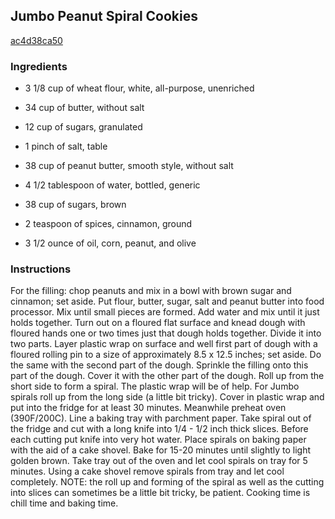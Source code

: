 ## Jumbo Peanut Spiral Cookies

[ac4d38ca50](http://www.food.com/recipe/jumbo-peanut-spiral-cookies-131258)

### Ingredients

 - 3 1/8 cup of wheat flour, white, all-purpose, unenriched

 - 34 cup of butter, without salt

 - 12 cup of sugars, granulated

 - 1 pinch of salt, table

 - 38 cup of peanut butter, smooth style, without salt

 - 4 1/2 tablespoon of water, bottled, generic

 - 38 cup of sugars, brown

 - 2 teaspoon of spices, cinnamon, ground

 - 3 1/2 ounce of oil, corn, peanut, and olive

### Instructions

For the filling: chop peanuts and mix in a bowl with brown sugar and cinnamon; set aside. Put flour, butter, sugar, salt and peanut butter into food processor. Mix until small pieces are formed. Add water and mix until it just holds together. Turn out on a floured flat surface and knead dough with floured hands one or two times just that dough holds together. Divide it into two parts. Layer plastic wrap on surface and well first part of dough with a floured rolling pin to a size of approximately 8.5 x 12.5 inches; set aside. Do the same with the second part of the dough. Sprinkle the filling onto this part of the dough. Cover it with the other part of the dough. Roll up from the short side to form a spiral. The plastic wrap will be of help. For Jumbo spirals roll up from the long side (a little bit tricky). Cover in plastic wrap and put into the fridge for at least 30 minutes. Meanwhile preheat oven (390F/200C). Line a baking tray with parchment paper. Take spiral out of the fridge and cut with a long knife into 1/4 - 1/2 inch thick slices. Before each cutting put knife into very hot water. Place spirals on baking paper with the aid of a cake shovel. Bake for 15-20 minutes until slightly to light golden brown. Take tray out of the oven and let cool spirals on tray for 5 minutes. Using a cake shovel remove spirals from tray and let cool completely. NOTE: the roll up and forming of the spiral as well as the cutting into slices can sometimes be a little bit tricky, be patient. Cooking time is chill time and baking time.